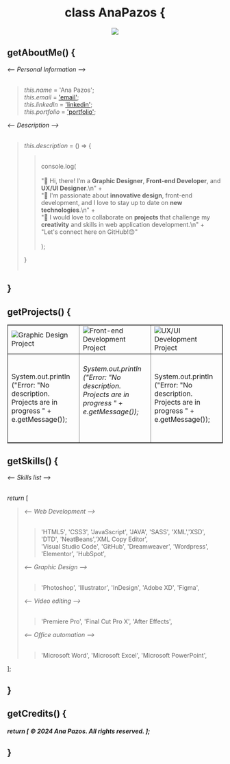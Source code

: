 <div align ="center">
  <h1 align="center">class AnaPazos {</h1>
  <img  src="https://github.com/anapg130/anapg130/assets/130589630/07c9ded8-97bc-4554-b37d-ac5ef439cce5">
</div>
 

## getAboutMe() {  <br>

<div color="#5b9b07";>
   <em> <-- Personal Information --> </em>
</div> <br>
    <blockquote>
        <em>this.name</em> = 'Ana Pazos';<br>
        <em>this.email</em> = <a href="anapazos.designer@gmail.com">'email'</a>;<br>
       <em>this.linkedIn</em> = <a href="https://www.linkedin.com/in/ana-pazos-design/">'linkedin'</a>;<br>
       <em>this.portfolio</em> = <a href="https://www.behance.net/anapazos">'portfolio'</a>;<br>
   </blockquote>
    
<div color="#5b9b07";>
   <em> <-- Description --> </em>
</div> <br>
      <blockquote>
          <em>this.description</em> = () => { <br>
            <blockquote>
              <br>  console.log(<br>
                   <br>"🌟 Hi, there! I’m a <b> Graphic Designer</b>,  <b>Front-end Developer</b>, and  <b> UX/UI Designer</b>.\n" + <br>
                    "🚀 I'm passionate about  <b>innovative design</b>, front-end development, and I love to stay up to date on  <b>new technologies</b>.\n" +<br>
                    "💼 I would love to collaborate on <b>projects</b> that challenge my <b>creativity</b> and skills in web application development.\n" +<br>
                    "Let's connect here on GitHub!😊"<br>
             <br>      );<br>
              </blockquote>
           }<br>
          <br> 
      </blockquote>
    <h2>}</h2> 
     
  ## getProjects() {  <br>

  <table border="1" >
    <tr>
      <td><img src="https://github.com/anapg130/anapg130/assets/130589630/fa22bfd0-12c8-4eb4-bdd4-f7367529fdea" alt="Graphic Design Project"></td>
      <td><img src="https://github.com/anapg130/anapg130/assets/130589630/48c387e2-1923-4131-8356-82fbc2d01eb4" alt="Front-end Development Project"></td>
      <td><img src="https://github.com/anapg130/anapg130/assets/130589630/2ed79ee0-18f1-40f4-aa8f-ff2fbe8632e9" alt="UX/UI Development Project"></td>
    </tr>
    <tr>
      <td> 
        System.out.println <br>
        ("Error: "No description. Projects are in progress " + e.getMessage());<br></td>   
      <td>
        <h6>
       System.out.println <br>
        ("Error: "No description. Projects are in progress " + e.getMessage()); </h6> <br></td>
      <td>
        System.out.println <br>
        ("Error: "No description. Projects are in progress " + e.getMessage());<br></td>
    </tr>
</table>

## getSkills() {  <br>

<div color="#5b9b07">
   <em> <-- Skills list --> </em>
</div> <br>

<em>return</em>  [<br>
  <blockquote>
<div color="#5b9b07";>
   <em> <-- Web Development --> </em>
</div> <br>
     <blockquote>
       'HTML5',  'CSS3',  'JavaSscript', 'JAVA', 'SASS', 'XML','XSD', 'DTD', 'NeatBeans','XML Copy Editor', <br>
       'Visual Studio Code', 'GitHub', 'Dreamweaver', 'Wordpress', 'Elementor', 'HubSpot',
     </blockquote> 
  <div color="#5b9b07";>
   <em> <-- Graphic Design --> </em>
</div> <br>
     <blockquote>
     'Photoshop', 'Illustrator', 'InDesign', 'Adobe XD', 'Figma', 
     </blockquote>
     <div color="#5b9b07";>
   <em><-- Video editing --> </em>
  </div><br>
      <blockquote>
      'Premiere Pro', 'Final Cut Pro X', 'After Effects', 
      </blockquote>
       <div color="#5b9b07";>
   <em><-- Office automation --> </em>
  </div><br>
   <blockquote>  
   'Microsoft Word', 'Microsoft Excel',  'Microsoft PowerPoint',<br>

   </blockquote>
    </blockquote>  
]; <br>
<h2>}</h2>

## getCredits() {  <br>
<h5><em> return </em> [ &copy; 2024 Ana Pazos. All rights reserved. ];</h5> 
<h2>}</h2><br>

